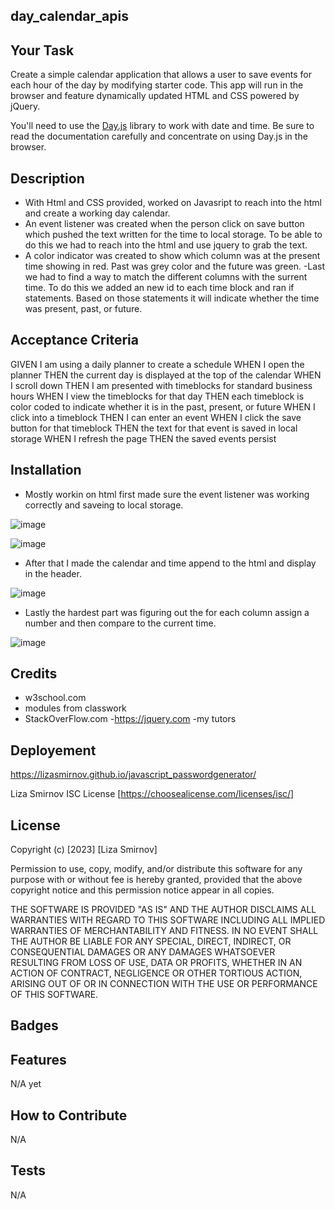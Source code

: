 ## day_calendar_apis

## Your Task

Create a simple calendar application that allows a user to save events for each hour of the day by modifying starter code. This app will run in the browser and feature dynamically updated HTML and CSS powered by jQuery.

You'll need to use the [Day.js](https://day.js.org/en/) library to work with date and time. Be sure to read the documentation carefully and concentrate on using Day.js in the browser.

## Description

- With Html and CSS provided, worked on Javasript to reach into the html and create a working day calendar.
- An event listener was created when the person click on save button which pushed the text written for the time to local storage. To    be able to do this we had to reach into the html and use jquery to grab the text. 
- A color indicator was created to show which column was at the present time showing in red. Past was grey color and the future was green. 
-Last we had to find a way to match the different columns with the surrent time. To do this we added an new id to each time block and ran if statements. Based on those statements it will indicate whether the time was present, past, or future.

## Acceptance Criteria

GIVEN I am using a daily planner to create a schedule
WHEN I open the planner
THEN the current day is displayed at the top of the calendar
WHEN I scroll down
THEN I am presented with timeblocks for standard business hours
WHEN I view the timeblocks for that day
THEN each timeblock is color coded to indicate whether it is in the past, present, or future
WHEN I click into a timeblock
THEN I can enter an event
WHEN I click the save button for that timeblock
THEN the text for that event is saved in local storage
WHEN I refresh the page
THEN the saved events persist

## Installation
- Mostly workin on html first made sure the event listener was working correctly and saveing to local storage.

![image](https://user-images.githubusercontent.com/122588135/224916059-f7bb28d5-63ea-44a9-8fde-08f71e0ecc56.png)

![image](https://user-images.githubusercontent.com/122588135/224916188-519c398a-e6f6-46a0-988e-74801c021c53.png)


- After that I made the calendar and time append to the html and display in the header.
  
![image](https://user-images.githubusercontent.com/122588135/224916434-71341da4-d3c3-405f-8e95-a5bf66191d5e.png)

- Lastly the hardest part was figuring out the for each column assign a number and then compare to the current time. 

![image](https://user-images.githubusercontent.com/122588135/224917010-00e046c2-0866-461f-97a5-067f48b163ea.png)

## Credits

- w3school.com 
- modules from classwork
- StackOverFlow.com
-https://jquery.com
-my tutors

## Deployement
https://lizasmirnov.github.io/javascript_passwordgenerator/

Liza Smirnov
ISC License [https://choosealicense.com/licenses/isc/]

## License

Copyright (c) [2023] [Liza Smirnov]

Permission to use, copy, modify, and/or distribute this software for any
purpose with or without fee is hereby granted, provided that the above
copyright notice and this permission notice appear in all copies.

THE SOFTWARE IS PROVIDED "AS IS" AND THE AUTHOR DISCLAIMS ALL WARRANTIES WITH
REGARD TO THIS SOFTWARE INCLUDING ALL IMPLIED WARRANTIES OF MERCHANTABILITY
AND FITNESS. IN NO EVENT SHALL THE AUTHOR BE LIABLE FOR ANY SPECIAL, DIRECT,
INDIRECT, OR CONSEQUENTIAL DAMAGES OR ANY DAMAGES WHATSOEVER RESULTING FROM
LOSS OF USE, DATA OR PROFITS, WHETHER IN AN ACTION OF CONTRACT, NEGLIGENCE OR
OTHER TORTIOUS ACTION, ARISING OUT OF OR IN CONNECTION WITH THE USE OR
PERFORMANCE OF THIS SOFTWARE.

## Badges


## Features

N/A yet

## How to Contribute

N/A

## Tests

N/A
